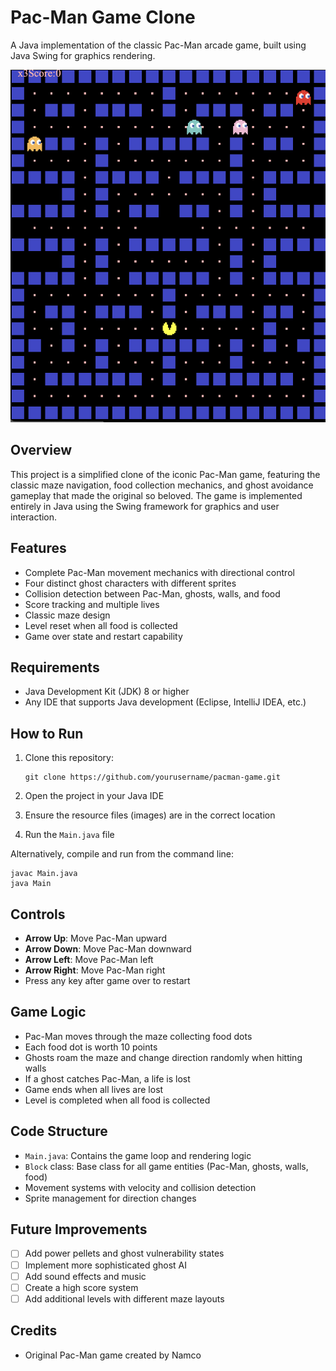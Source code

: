 # Pac-Man Game Clone

A Java implementation of the classic Pac-Man arcade game, built using Java Swing for graphics rendering.

<img src="game screenshot.png" alt="Screenshot of the game" width="600"/>

## Overview

This project is a simplified clone of the iconic Pac-Man game, featuring the classic maze navigation, food collection mechanics, and ghost avoidance gameplay that made the original so beloved. The game is implemented entirely in Java using the Swing framework for graphics and user interaction.

## Features

- Complete Pac-Man movement mechanics with directional control
- Four distinct ghost characters with different sprites
- Collision detection between Pac-Man, ghosts, walls, and food
- Score tracking and multiple lives
- Classic maze design
- Level reset when all food is collected
- Game over state and restart capability

## Requirements

- Java Development Kit (JDK) 8 or higher
- Any IDE that supports Java development (Eclipse, IntelliJ IDEA, etc.)

## How to Run

1. Clone this repository:
   ```
   git clone https://github.com/yourusername/pacman-game.git
   ```

2. Open the project in your Java IDE

3. Ensure the resource files (images) are in the correct location

4. Run the `Main.java` file

Alternatively, compile and run from the command line:
```
javac Main.java
java Main
```

## Controls

- **Arrow Up**: Move Pac-Man upward
- **Arrow Down**: Move Pac-Man downward
- **Arrow Left**: Move Pac-Man left
- **Arrow Right**: Move Pac-Man right
- Press any key after game over to restart

## Game Logic

- Pac-Man moves through the maze collecting food dots
- Each food dot is worth 10 points
- Ghosts roam the maze and change direction randomly when hitting walls
- If a ghost catches Pac-Man, a life is lost
- Game ends when all lives are lost
- Level is completed when all food is collected

## Code Structure

- `Main.java`: Contains the game loop and rendering logic
- `Block` class: Base class for all game entities (Pac-Man, ghosts, walls, food)
- Movement systems with velocity and collision detection
- Sprite management for direction changes

## Future Improvements

- [ ] Add power pellets and ghost vulnerability states
- [ ] Implement more sophisticated ghost AI
- [ ] Add sound effects and music
- [ ] Create a high score system
- [ ] Add additional levels with different maze layouts

## Credits

- Original Pac-Man game created by Namco

